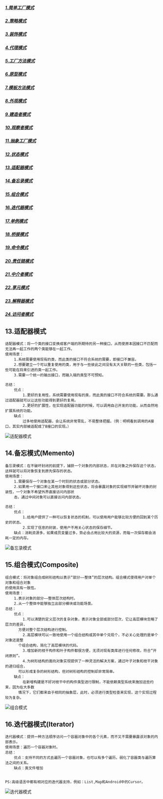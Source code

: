 ##### [1.简单工厂模式](https://github.com/huangruqi88/DesighModeSample/blob/master/pattern1.md#1.简单工厂模式)
##### [2.策略模式](https://github.com/huangruqi88/DesighModeSample/blob/master/pattern1.md#2.策略模式)
##### [3.装饰模式](https://github.com/huangruqi88/DesighModeSample/blob/master/pattern1.md#3.装饰模式)
##### [4.代理模式](https://github.com/huangruqi88/DesighModeSample/blob/master/pattern1.md#4.代理模式)

##### [5.工厂方法模式](https://github.com/huangruqi88/DesighModeSample/blob/master/pattern2.md#5.工厂方法模式)
##### [6.原型模式](https://github.com/huangruqi88/DesighModeSample/blob/master/pattern2.md#6.原型模式)
##### [7.模板方法模式](https://github.com/huangruqi88/DesighModeSample/blob/master/pattern2.md#7.模板方法模式)
##### [8.外观模式](https://github.com/huangruqi88/DesighModeSample/blob/master/pattern2.md#8.外观模式)

##### [9.建造者模式](https://github.com/huangruqi88/DesighModeSample/blob/master/pattern3.md#9.建造者模式)
##### [10.观察者模式](https://github.com/huangruqi88/DesighModeSample/blob/master/pattern3.md#10.观察者模式)
##### [11.抽象工厂模式](https://github.com/huangruqi88/DesighModeSample/blob/master/pattern3.md#11.抽象工厂模式)
##### [12.状态模式](https://github.com/huangruqi88/DesighModeSample/blob/master/pattern3.md#12.状态模式)

##### [13.适配器模式](#13.适配器模式)
##### [14.备忘录模式](#14.备忘录模式)
##### [15.组合模式](#15.组合模式)
##### [16.迭代器模式](#16.迭代器模式)

##### [17.单例模式](https://github.com/huangruqi88/DesighModeSample/blob/master/pattern5.md#17.单例模式)
##### [18.桥接模式](https://github.com/huangruqi88/DesighModeSample/blob/master/pattern5.md#18.桥接模式)
##### [19.命令模式](https://github.com/huangruqi88/DesighModeSample/blob/master/pattern5.md#19.命令模式)
##### [20.责任链模式](https://github.com/huangruqi88/DesighModeSample/blob/master/pattern5.md#20.责任链模式)

##### [21.中介者模式](https://github.com/huangruqi88/DesighModeSample/blob/master/pattern6.md#21.中介者模式)
##### [22.享元模式](https://github.com/huangruqi88/DesighModeSample/blob/master/pattern6.md#22.享元模式)
##### [23.解释器模式](https://github.com/huangruqi88/DesighModeSample/blob/master/pattern6.md#23.解释器模式)
##### [24.访问者模式](https://github.com/huangruqi88/DesighModeSample/blob/master/pattern6.md#24.访问者模式)

<div id="13.适配器模式"></div>

## 13.适配器模式
	适配器模式：将一个类的接口变换成客户端的所期待的另一种接口，从而使原本因接口不匹配而无法再一起工作的两个类能够在一起工作。
	使用场景：
	    1.系统需要使用现有的类，而此类的接口不符合系统的需要，即接口不兼容。
	    2.想要建立一个可以重复使用的类，用于与一些彼此之间没有太大关联的一些类，包括一些可能在将来引进的类一起工作。
	    3.需要一个统一的输出接口，而输入端的类型不可预知。
	
	总结：
	    优点：
	        1.更好的复用性，系统需要使用现有的类，而此类的接口不符合系统的需要。那么通过适配器就可以让这些功能得到更好的复用。
	        2.更好的扩展性，在实现适配器功能的时候，可以调用自己开发的功能，从而自然地扩展系统的功能。
	    缺点：
	        过多地使用适配器，会让系统非常零乱，不易整体把握。（例：明明看到调用的A接口，其实内部被适配成了B接口的实现。）


![适配器模式](https://i.imgur.com/cagQtLe.png)

<div id="14.备忘模式"></div>

## 14.备忘模式(Memento)
	备忘录模式：在不破坏封闭的前提下，捕获一个对象的内部状态，并在对象之外保存这个状态，这样就可以将对象恢复到原先保存的状态。
	使用场景：
	    1.需要保存一个对象在某一个时刻的状态或部分状态。
	    2.如果用一个接口来让其他对象得到这些状态，将会暴露对象的实现细节并破坏对象的封装性，一个对象不希望外界直接访问内部状
	    态，通过中间对象可以直接访问内部状态。

	总结：
	    优点：
	        1.给用户提供了一种可以恢复状态的机制，可以使用用户能够比较方便的回到某个历史的状态。
	        2.实现了信息的封装，使用户不用关心状态的保存细节。
	    缺点：消耗资源多，如果成员变量过多，势必会占用比较大的资源，而每一次保存都会消耗一定的内存。

![备忘录模式](https://i.imgur.com/3i6hFtM.png)

<div id="15.组合模式"></div>

## 15.组合模式(Composite)
	组合模式：将对象组合成树形结构以表示“部分——整体”的层次结构。组合模式使得用户对单个对象和组合对象
	的使用具有一致性。
	使用场景：
	    1.表示对象的部分——整体层次结构时。
	    2.从一个整体中能够独立出部分模块或功能场景。
	总结：
	    优点：
	        1.可以清楚的定义层次的复杂对象，表示对象全部或部分层次，它让高层模块忽略了层次的差异，
	      方便对整个层次结构进行控制。
	        2.高层模块可以一致地使用一个组合结构或其中单个兑现个，不必关心处理的是单个对象还是整
	      个组合结构，简化了高层模块的代码。
	        3.增加新的枝干构件和叶子构件都很方便，无须对现有类库进行任何修改，符合“开闭原则”。
	        4.为树形结构的面向对象实现提供了一种灵活的解决方案，通过叶子对象和枝干对象的递归组合，
	      可以形成复杂的树形结构，但对树形结构的控制却非常简单。
	    缺点：
	        在新增构建是不好对枝干中的构件类型进行限制，不能依赖类型系统来施加这些约束，因为在大多数
	      情况下，它们都来自于相同的抽象层，此时，必须进行类型检查来实现，这个实现过程较为复杂。

![组合模式](https://i.imgur.com/zZOY0NV.png)

<div id="16.迭代器模式"></div>

## 16.迭代器模式(Iterator)
	迭代器模式：提供一种方法顺序访问一个容器对象中的各个元素，而不又不需要暴露该对象的内部表示。
	使用场景：遍历一个容器对象时。
	总结：
	    优点：支持不同的方式去遍历一个容器对象，也可以有多个遍历，弱化了容器类与遍历算法之间的关系。
	    缺点：类文件增加
    

	PS:高级语言中都有相对应的迭代器支持，例如：List,Map和Android中的Cursor。
![迭代器模式](https://i.imgur.com/gmiVjSu.png)
